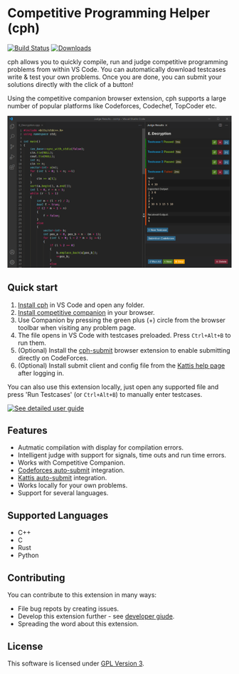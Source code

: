 # Competitive Programming Helper (cph)

[![Build Status](https://img.shields.io/endpoint.svg?url=https%3A%2F%2Factions-badge.atrox.dev%2Fagrawal-d%2Fcph%2Fbadge%3Fref%3Dmaster&style=flat)](https://actions-badge.atrox.dev/agrawal-d/cph/goto?ref=master)
[![Downloads](https://img.shields.io/visual-studio-marketplace/d/DivyanshuAgrawal.competitive-programming-helper)](https://marketplace.visualstudio.com/items?itemName=DivyanshuAgrawal.competitive-programming-helper)

cph allows you to quickly compile, run and judge competitive programming
problems from within VS Code. You can automatically download testcases write &
test your own problems. Once you are done, you can submit your solutions
directly with the click of a button!

Using the competitive companion browser extension, cph supports a large number
of popular platforms like Codeforces, Codechef, TopCoder etc.

![Screenshot](screenshots/screenshot-main.png)

## Quick start

1. [Install cph](https://marketplace.visualstudio.com/items?itemName=DivyanshuAgrawal.competitive-programming-helper) in VS Code and open any folder.
1. [Install competitive companion](https://github.com/jmerle/competitive-companion#readme) in your browser.
1. Use Companion by pressing the green plus (+) circle from the browser toolbar when visiting any problem page.
1. The file opens in VS Code with testcases preloaded. Press `Ctrl+Alt+B` to run them.
1. (Optional) Install the [cph-submit](https://github.com/agrawal-d/cph-submit) browser extension to enable submitting directly on CodeForces.
1. (Optional) Install submit client and config file from the [Kattis help page](https://open.kattis.com/help/submit) after logging in.

You can also use this extension locally, just open any supported file and press
'Run Testcases' (or `Ctrl+Alt+B`) to manually enter testcases.

[![See detailed user guide](https://img.shields.io/badge/-Read%20detailed%20usage%20guide-blue?style=for-the-badge)](docs/user-guide.md)

## Features

-   Autmatic compilation with display for compilation errors.
-   Intelligent judge with support for signals, time outs and run time errors.
-   Works with Competitive Companion.
-   [Codeforces auto-submit](https://github.com/agrawal-d/cph-submit)
    integration.
-   [Kattis auto-submit](docs/user-guide.md) integration.
-   Works locally for your own problems.
-   Support for several languages.

## Supported Languages

-   C++
-   C
-   Rust
-   Python

## Contributing

You can contribute to this extension in many ways:

-   File bug repots by creating issues.
-   Develop this extension further - see [developer giude](docs/dev-guide.md).
-   Spreading the word about this extension.

## License

This software is licensed under [GPL Version 3](LICENSE).
